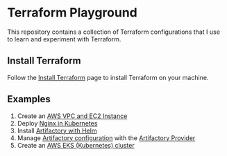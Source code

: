 # Terraform Playground
This repository contains a collection of Terraform configurations that I use to learn and experiment with Terraform.

## Install Terraform
Follow the [Install Terraform](https://developer.hashicorp.com/terraform/install) page to install Terraform on your machine.

## Examples
1. Create an [AWS VPC and EC2 Instance](1.aws-vpc-and-ec2)
2. Deploy [Nginx in Kubernetes](2.kubernetes-nginx)
3. Install [Artifactory with Helm](3.artifactory-install)
4. Manage [Artifactory configuration](4.artifactory-config) with the [Artifactory Provider](https://github.com/jfrog/terraform-provider-artifactory)
5. Create an [AWS EKS (Kubernetes) cluster](5.aws-eks)
